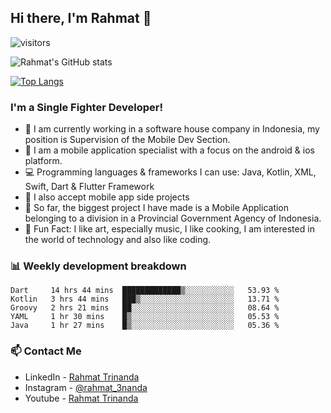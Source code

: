 ## Hi there, I'm Rahmat 👋
![visitors](https://visitor-badge.glitch.me/badge?page_id=https://github.com/rahmat3nanda/)

![Rahmat's GitHub stats](https://github-readme-stats.vercel.app/api?username=rahmat3nanda&count_private=true&show_icons=true&theme=radical)

[![Top Langs](https://github-readme-stats.vercel.app/api/top-langs/?username=rahmat3nanda&show_icons=true&theme=radical&layout=compact)](https://github.com/rahmat3nanda/github-readme-stats)

### I'm a Single Fighter Developer!
- :office: I am currently working in a software house company in Indonesia, my position is Supervision of the Mobile Dev Section.
- :iphone: I am a mobile application specialist with a focus on the android & ios platform.
- :computer: Programming languages & frameworks I can use: Java, Kotlin, XML, Swift, Dart & Flutter Framework
- :handshake: I also accept mobile app side projects
- :police_car: So far, the biggest project I have made is a Mobile Application belonging to a division in a Provincial Government Agency of Indonesia.
- :notebook: Fun Fact: I like art, especially music, I like cooking, I am interested in the world of technology and also like coding.

### 📊 Weekly development breakdown

<!--START_SECTION:waka-->
```text
Dart     14 hrs 44 mins  █████████████▒░░░░░░░░░░░   53.93 % 
Kotlin   3 hrs 44 mins   ███▒░░░░░░░░░░░░░░░░░░░░░   13.71 % 
Groovy   2 hrs 21 mins   ██░░░░░░░░░░░░░░░░░░░░░░░   08.64 % 
YAML     1 hr 30 mins    █▒░░░░░░░░░░░░░░░░░░░░░░░   05.53 % 
Java     1 hr 27 mins    █▒░░░░░░░░░░░░░░░░░░░░░░░   05.36 % 
```
<!--END_SECTION:waka-->

### 📫 Contact Me
- LinkedIn - [Rahmat Trinanda](https://www.linkedin.com/in/rahmat-trinanda/)
- Instagram - [@rahmat_3nanda](https://www.instagram.com/rahmat_3nanda/)
- Youtube - [Rahmat Trinanda](https://www.youtube.com/channel/UCmhq5_o2cDpYsTtBl24XEAw)
